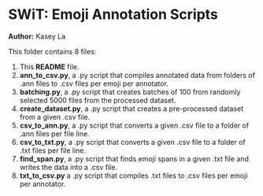 # SWiT: Emoji Annotation Scripts

**Author:** Kasey La

This folder contains 8 files:

1. This **README** file.
2. **ann_to_csv.py**, a .py script that compiles annotated data from folders of .ann files to .csv files per emoji per annotator.
3. **batching.py**, a .py script that creates batches of 100 from randomly selected 5000 files from the processed dataset.
4. **create_dataset.py**, a .py script that creates a pre-processed dataset from a given .csv file.
5. **csv_to_ann.py**, a .py script that converts a given .csv file to a folder of .ann files per file line.
6. **csv_to_txt.py**, a .py script that converts a given .csv file to a folder of .txt files per file line.
7. **find_span.py**, a .py script that finds emoji spans in a given .txt file and writes the data into a .csv file.
8. **txt_to_csv.py** a .py script that compiles .txt files to .csv files per emoji per annotator.